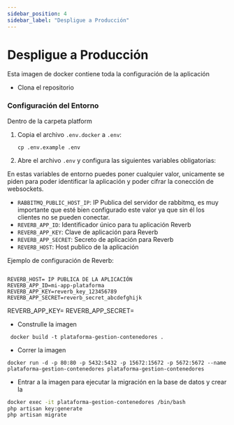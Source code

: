 ```yaml
---
sidebar_position: 4
sidebar_label: "Despligue a Producción"
---
```


# Despligue a Producción

Esta imagen de docker contiene toda la configuración de la aplicación

- Clona el repositorio

### Configuración del Entorno

Dentro de la carpeta platform

1. Copia el archivo `.env.docker` a `.env`:
   ```
   cp .env.example .env
   ```
2. Abre el archivo `.env` y configura las siguientes variables obligatorias:

En estas variables de entorno puedes poner cualquier valor, unicamente se piden para poder identificar la aplicación y poder cifrar la conección de websockets.

   <!-- - `APP_NAME`: Nombre de tu aplicación
   - `APP_URL`: URL de tu aplicación (por defecto: http://localhost)
   - `DB_PASSWORD`: Contraseña para la base de datos PostgreSQL -->

- `RABBITMQ_PUBLIC_HOST_IP`: IP Publica del servidor de rabbitmq, es muy importante que esté bien configurado este valor ya que sin él los clientes no se pueden conectar.
- `REVERB_APP_ID`: Identificador único para tu aplicación Reverb
- `REVERB_APP_KEY`: Clave de aplicación para Reverb
- `REVERB_APP_SECRET`: Secreto de aplicación para Reverb
- `REVERB_HOST`: Host publico de la aplicación

Ejemplo de configuración de Reverb:

```

REVERB_HOST= IP PUBLICA DE LA APLICACIÓN
REVERB_APP_ID=mi-app-plataforma
REVERB_APP_KEY=reverb_key_123456789
REVERB_APP_SECRET=reverb_secret_abcdefghijk
```

REVERB_APP_KEY=
REVERB_APP_SECRET=

- Construlle la imagen

` docker build -t plataforma-gestion-contenedores .`

- Correr la imagen

`docker run -d -p 80:80 -p 5432:5432 -p 15672:15672 -p 5672:5672 --name plataforma-gestion-contenedores plataforma-gestion-contenedores`

- Entrar a la imagen para ejecutar la migración en la base de datos y crear la

```bash
docker exec -it plataforma-gestion-contenedores /bin/bash
php artisan key:generate
php artisan migrate
```
